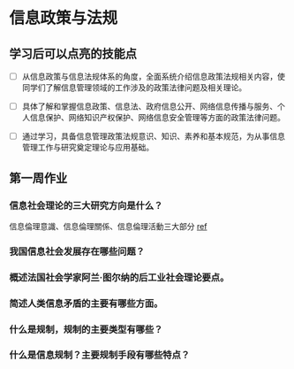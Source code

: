 # 信息政策与法规 

## 学习后可以点亮的技能点

- [ ] 从信息政策与信息法规体系的角度，全面系统介绍信息政策法规相关内容，使同学们了解信息管理领域的工作涉及的政策法律问题及相关理论。
- [ ] 具体了解和掌握信息政策、信息法、政府信息公开、网络信息传播与服务、个人信息保护、网络知识产权保护、网络信息安全管理等方面的政策法律问题。
- [ ] 通过学习，具备信息管理政策法规意识、知识、素养和基本规范，为从事信息管理工作与研究奠定理论与应用基础。


## 第一周作业

### 信息社会理论的三大研究方向是什么？

信息倫理意識、信息倫理關係、信息倫理活動三大部分 [ref](https://wiki.mbalib.com/zh-tw/%E4%BF%A1%E6%81%AF%E4%BC%A6%E7%90%86%E5%AD%A6)

### 我国信息社会发展存在哪些问题？
### 概述法国社会学家阿兰·图尔纳的后工业社会理论要点。
### 简述人类信息矛盾的主要有哪些方面。
### 什么是规制，规制的主要类型有哪些？
### 什么是信息规制？主要规制手段有哪些特点？

